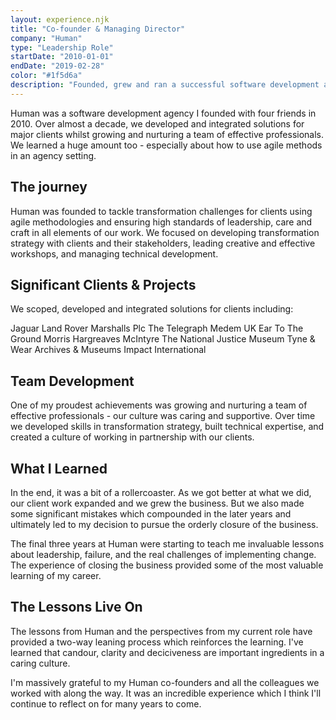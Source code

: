 ```yaml
---
layout: experience.njk
title: "Co-founder & Managing Director"
company: "Human"
type: "Leadership Role"
startDate: "2010-01-01"
endDate: "2019-02-28"
color: "#1f5d6a"
description: "Founded, grew and ran a successful software development and digital transformation agency."
---
```


Human was a software development agency I founded with four friends in 2010. Over almost a decade, we developed and integrated solutions for major clients whilst growing and nurturing a team of effective professionals. We learned a huge amount too - especially about how to use agile methods in an agency setting.

## The journey

Human was founded to tackle transformation challenges for clients using agile methodologies and ensuring high standards of leadership, care and craft in all elements of our work. We focused on developing transformation strategy with clients and their stakeholders, leading creative and effective workshops, and managing technical development.

## Significant Clients & Projects

We scoped, developed and integrated solutions for clients including:

Jaguar Land Rover
Marshalls Plc
The Telegraph
Medem UK
Ear To The Ground
Morris Hargreaves McIntyre
The National Justice Museum
Tyne & Wear Archives & Museums
Impact International

## Team Development

One of my proudest achievements was growing and nurturing a team of effective professionals - our culture was caring and supportive. Over time we developed skills in transformation strategy, built technical expertise, and created a culture of working in partnership with our clients.

## What I Learned

In the end, it was a bit of a rollercoaster. As we got better at what we did, our client work expanded and we grew the business. But we also made some significant mistakes which compounded in the later years and ultimately led to my decision to pursue the orderly closure of the business.

The final three years at Human were starting to teach me invaluable lessons about leadership, failure, and the real challenges of implementing change. The experience of closing the business provided some of the most valuable learning of my career.

## The Lessons Live On

The lessons from Human and the perspectives from my current role have provided a two-way leaning process which reinforces the learning. I've learned that candour, clarity and deciciveness are important ingredients in a caring culture.

I'm massively grateful to my Human co-founders and all the colleagues we worked with along the way. It was an incredible experience which I think I'll continue to reflect on for many years to come.